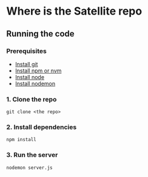 # Where is the Satellite repo

## Running the code

### Prerequisites

- [Install git](https://git-scm.com/book/en/v2/Getting-Started-Installing-Git)
- [Install npm or nvm](https://github.com/nvm-sh/nvm)
- [Install node](https://nodejs.org/en/download/)
- [Install nodemon](https://www.npmjs.com/package/nodemon)

### 1. Clone the repo

`git clone <the repo>`

### 2. Install dependencies

`npm install`

### 3. Run the server

`nodemon server.js`
